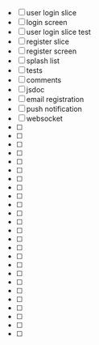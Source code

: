 - [ ] user login slice
- [ ] login screen
- [ ] user login slice test
- [ ] register slice
- [ ] register screen
- [ ] splash list
- [ ] tests
- [ ] comments
- [ ] jsdoc
- [ ] email registration
- [ ] push notification
- [ ] websocket
- [ ]
- [ ]
- [ ]
- [ ]
- [ ]
- [ ]
- [ ]
- [ ]
- [ ]
- [ ]
- [ ]
- [ ]
- [ ]
- [ ]
- [ ]
- [ ]
- [ ]
- [ ]
- [ ]
- [ ]
- [ ]
- [ ]
- [ ]
- [ ]
- [ ]

